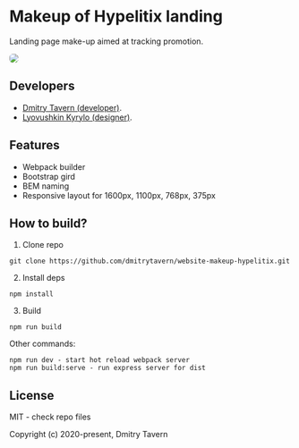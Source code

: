 # Makeup of Hypelitix landing

Landing page make-up aimed at tracking promotion.

<img src="https://github.com/dmitrytavern/website-makeup-hypelitix/releases/latest/download/screenshot.png" style="border-radius: 6px" />

## Developers

- [Dmitry Tavern (developer)](https://github.com/dmitrytavern).
- [Lyovushkin Kyrylo (designer)](https://www.instagram.com/k.lyovushkin/).

## Features

- Webpack builder
- Bootstrap gird
- BEM naming
- Responsive layout for 1600px, 1100px, 768px, 375px

## How to build?

1. Clone repo

```
git clone https://github.com/dmitrytavern/website-makeup-hypelitix.git
```

2. Install deps

```
npm install
```

3. Build

```
npm run build
```

Other commands:

```
npm run dev - start hot reload webpack server
npm run build:serve - run express server for dist
```

## License

MIT - check repo files

Copyright (c) 2020-present, Dmitry Tavern
